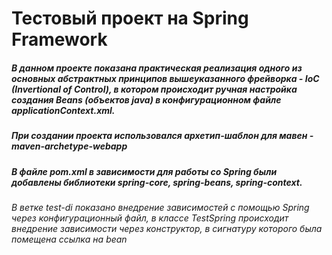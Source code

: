 # Тестовый проект на Spring Framework 
##### В данном проекте показана практическая реализация одного из основных абстрактных принципов вышеуказанного фрейворка - IoC (Invertional of Control), в котором происходит ручная настройка создания Beans (объектов java) в конфигурационном файле applicationContext.xml.
##### При создании проекта использовался архетип-шаблон для мавен - maven-archetype-webapp
##### В файле pom.xml в зависимости для работы со Spring были добавлены библиотеки spring-core, spring-beans, spring-context.

*В ветке test-di показано внедрение зависимостей с помощью Spring через конфигурационный файл, в классе TestSpring происходит внедрение зависимости через конструктор, в сигнатуру которого была помещена ссылка на bean*